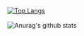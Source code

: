 [![Top Langs](https://github-readme-stats.vercel.app/api/top-langs/?username=issyu39&layout=compact)](https://github.com/anuraghazra/github-readme-stats)
<br><br>
![Anurag's github stats](https://github-readme-stats.vercel.app/api?username=issyu39&show_icons=true&count_private=true)
